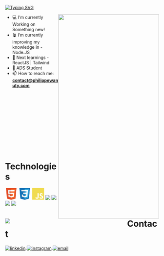 [![Typing SVG](https://readme-typing-svg.demolab.com?font=Fira+Code&size=35&pause=1000&center=true&vCenter=true&width=1000&lines=Hello%2C+My+name+is+Philippe+Wanuty;I'm+a+Web+Developer+Front-End;Welcome!+%F0%9F%91%8B)](https://git.io/typing-svg)

<img align="right" height="670px" width="330px" src="https://raw.githubusercontent.com/philippewanuty/philippewanuty.github.io/main/assets/img/IMAGEM%20LATERAL.png"> 

<div align="left">
  
- 💻 I’m currently Working on Something new!
- 🪴 I’m currently improving my knowledge in - Node.JS
- 🌱 Next learnings - ReactJS | Tailwind
- 📖 ADS Student
- 📫 How to reach me: **contact@philippewanuty.com**
  

 
 <div style="display: inline_block">
 
 <img align="left" width="400x" src="https://github-readme-stats.vercel.app/api/top-langs/?username=philippewanuty&custom_title=Languages&&hide=issues&title_color=e5e5e5&icon_color=545454&bg_color=0d1117&text_color=dddddd&hide_border=true&layout=compact&langs_count=7&theme=white"/>

<br><br><br><br><br><br><br><br><br><br><br>
   <h1>Technologies</h1>
   <img width="40px" src="https://raw.githubusercontent.com/devicons/devicon/master/icons/html5/html5-original.svg"> 
   <img width="40px" src="https://raw.githubusercontent.com/devicons/devicon/master/icons/css3/css3-original.svg">
   <img width="40px" src="https://raw.githubusercontent.com/devicons/devicon/master/icons/javascript/javascript-plain.svg">  
   <img width="40px" src="https://cdn.jsdelivr.net/gh/devicons/devicon/icons/git/git-original.svg" />
   <img width="40px" src="https://cdn.jsdelivr.net/gh/devicons/devicon/icons/tailwindcss/tailwindcss-plain.svg" />
   <img width="40px" src="https://cdn.jsdelivr.net/gh/devicons/devicon/icons/react/react-original.svg" /> 
   <img width="40px" src="https://cdn.jsdelivr.net/gh/devicons/devicon/icons/nodejs/nodejs-original.svg" />
 </div>  

 
 <h1>Contact</h1>

 <a href="https://linkedin.com/in/philippewanuty" target="_blank">
  <img align="center" src="https://img.shields.io/badge/-philippewanuty-05122A?style=flat&logo=linkedin" alt="linkedin"/>
</a>
<a href="https://instagram.com/philippewanuty" target="_blank">
 <img align="center" src="https://img.shields.io/badge/-philippewanuty-05122A?style=flat&logo=instagram" alt="instagram"/>
</a> 
<a href="mailto:contact@philippewanuty.com" target="_blank">
 <img align="center" src="https://img.shields.io/badge/-philippewanuty-05122A?style=flat&logo=gmail" alt="email"/>
</a> 
  <!-- [![Github Badge](https://img.shields.io/badge/GitHub--000?style=social&logo=Github&logoColor=black&link=https://github.com/philippewanuty)](https://github.com/philippewanuty)
  [![Linkedin Badge](https://img.shields.io/badge/LinkedIn--000?style=social&logo=Linkedin&logoColor=0077B5&link=https://www.linkedin.com/in/philippewanuty/)](https://www.linkedin.com/in/philippewanuty/)
  [![Outlook Badge](https://img.shields.io/badge/email--000?style=social&logo=microsoft-outlook&logoColor=0078d4&link=mailto:philippewanuty@hotmail.com)](mailto:contact@philippewanuty.com) -->

</div>
